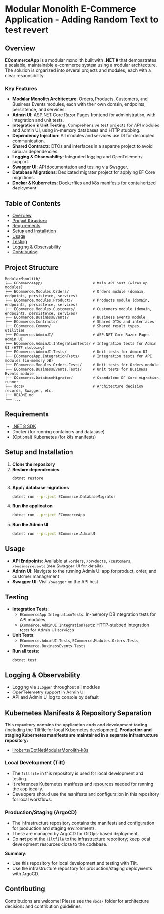 # Modular Monolith E-Commerce Application - Adding Random Text to test revert

## Overview

**ECommerceApp** is a modular monolith built with **.NET 8** that demonstrates a scalable, maintainable e-commerce system using a modular architecture. The solution is organized into several projects and modules, each with a clear responsibility.

### Key Features

- **Modular Monolith Architecture**: Orders, Products, Customers, and Business Events modules, each with their own domain, endpoints, persistence, and services.
- **Admin UI**: ASP.NET Core Razor Pages frontend for administration, with integration and unit tests.
- **Integration & Unit Testing**: Comprehensive test projects for API modules and Admin UI, using in-memory databases and HTTP stubbing.
- **Dependency Injection**: All modules and services use DI for decoupled communication.
- **Shared Contracts**: DTOs and interfaces in a separate project to avoid circular dependencies.
- **Logging & Observability**: Integrated logging and OpenTelemetry support.
- **Swagger UI**: API documentation and testing via Swagger.
- **Database Migrations**: Dedicated migrator project for applying EF Core migrations.
- **Docker & Kubernetes**: Dockerfiles and k8s manifests for containerized deployment.

## Table of Contents

- [Overview](#overview)
- [Project Structure](#project-structure)
- [Requirements](#requirements)
- [Setup and Installation](#setup-and-installation)
- [Usage](#usage)
- [Testing](#testing)
- [Logging & Observability](#logging--observability)
- [Contributing](#contributing)

## Project Structure

```
ModularMonolith/
├── ECommerceApp/                       # Main API host (wires up modules)
├── ECommerce.Modules.Orders/           # Orders module (domain, endpoints, persistence, services)
├── ECommerce.Modules.Products/         # Products module (domain, endpoints, persistence, services)
├── ECommerce.Modules.Customers/        # Customers module (domain, endpoints, persistence, services)
├── ECommerce.BusinessEvents/           # Business events module
├── ECommerce.Contracts/                # Shared DTOs and interfaces
├── ECommerce.Common/                   # Shared result types, utilities
├── ECommerce.AdminUI/                  # ASP.NET Core Razor Pages admin UI
├── ECommerce.AdminUI.IntegrationTests/ # Integration tests for Admin UI (HTTP stubbing)
├── ECommerce.AdminUI.Tests/            # Unit tests for Admin UI
├── ECommerceApp.IntegrationTests/      # Integration tests for API modules (in-memory DB)
├── ECommerce.Modules.Orders.Tests/     # Unit tests for Orders module
├── ECommerce.BusinessEvents.Tests/     # Unit tests for Business Events module
├── ECommerce.DatabaseMigrator/         # Standalone EF Core migration runner
├── docs/                               # Architecture decision records, Swagger, etc.
├── README.md
└── ...
```

## Requirements

- [.NET 8 SDK](https://dotnet.microsoft.com/download/dotnet/8.0)
- Docker (for running containers and database)
- (Optional) Kubernetes (for k8s manifests)

## Setup and Installation

1. **Clone the repository**
2. **Restore dependencies**
   ```sh
   dotnet restore
   ```
3. **Apply database migrations**
   ```sh
   dotnet run --project ECommerce.DatabaseMigrator
   ```
4. **Run the application**
   ```sh
   dotnet run --project ECommerceApp
   ```
5. **Run the Admin UI**
   ```sh
   dotnet run --project ECommerce.AdminUI
   ```

## Usage

- **API Endpoints**: Available at `/orders`, `/products`, `/customers`, `/businessevents` (see Swagger UI for details)
- **Admin UI**: Navigate to the running Admin UI app for product, order, and customer management
- **Swagger UI**: Visit `/swagger` on the API host

## Testing

- **Integration Tests**:
  - `ECommerceApp.IntegrationTests`: In-memory DB integration tests for API modules
  - `ECommerce.AdminUI.IntegrationTests`: HTTP-stubbed integration tests for Admin UI services
- **Unit Tests**:
  - `ECommerce.AdminUI.Tests`, `ECommerce.Modules.Orders.Tests`, `ECommerce.BusinessEvents.Tests`
- **Run all tests**:
  ```sh
  dotnet test
  ```

## Logging & Observability

- Logging via `ILogger` throughout all modules
- OpenTelemetry support in Admin UI
- API and Admin UI log to console by default

## Kubernetes Manifests & Repository Separation

This repository contains the application code and development tooling (including the Tiltfile for local Kubernetes development). **Production and staging Kubernetes manifests are maintained in a separate infrastructure repository:**

- [ilroberts/DotNetModularMonolith-k8s](https://github.com/ilroberts/DotNetModularMonolith-k8s)

### Local Development (Tilt)
- The `Tiltfile` in this repository is used for local development and testing.
- It references Kubernetes manifests and resources needed for running the app locally.
- Developers should use the manifests and configuration in this repository for local workflows.

### Production/Staging (ArgoCD)
- The infrastructure repository contains the manifests and configuration for production and staging environments.
- These are managed by ArgoCD for GitOps-based deployment.
- Do **not** point the `Tiltfile` to the infrastructure repository; keep local development resources close to the codebase.

**Summary:**
- Use this repository for local development and testing with Tilt.
- Use the infrastructure repository for production/staging deployments with ArgoCD.

## Contributing

Contributions are welcome! Please see the `docs/` folder for architecture decisions and contribution guidelines.
